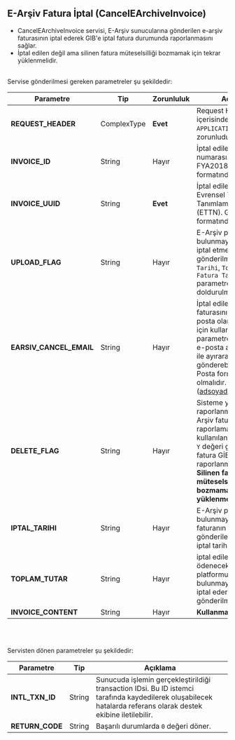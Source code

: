 ## E-Arşiv Fatura İptal (CancelEArchiveInvoice)
* CancelEArchiveInvoice servisi, E-Arşiv sunucularına gönderilen e-arşiv faturasının iptal ederek GIB'e iptal fatura durumunda raporlanmasını sağlar.
* İptal edilen değil ama silinen fatura müteselsilliği bozmamak için tekrar yüklenmelidir.

<br>
Servise gönderilmesi gereken parametreler şu şekildedir:

Parametre | Tip         | Zorunluluk  | Açıklama
--------- | ----------- | ----------- | -----------
**REQUEST_HEADER** | ComplexType | **Evet** | Request Header objesi içerisinde `SESSION_ID` ve `APPLICATION_NAME` alanı zorunludur.
**INVOICE_ID** | String  | Hayır | İptal edilecek faturanın numarası. FYA201800000001 formatında
**INVOICE_UUID** | String  | **Evet** | İptal edilecek faturanın Evrensel Tekil Tanımlama Numarası (ETTN). GUID formatında
**UPLOAD_FLAG** | String  | Hayır | E-Arşiv platformunda bulunmayan bir faturayı iptal etmek için `Y` degeri gönderilmesi ve `İptal Tarihi`, `Toplam Tutar` ve `Fatura Tarihi` parametrelerinin doldurulması gerekir.
**EARSIV_CANCEL_EMAIL** | String  | Hayır | İptal edilecek e-arşiv faturasının alıcısına e-posta olarak bildirimi için kullanılacak parametre. Birden fazla e-posta adresini virgül `,` ile ayırarak gönderebilirsiniz.  E-Posta formatında olmalıdır. (adsoyad@domain.com)
**DELETE_FLAG** | String  | Hayır | Sisteme yüklenmiş ama raporlanmamış bir e-Arşiv faturasını hiç raporlamamak için kullanılan parametredir.  `Y` değeri gönderilirse fatura GİB'e hiç bir türlü raporlanmayacaktır. **Silinen fatura müteselsilliği bozmamak için tekrar yüklenmelidir.**
**IPTAL_TARIHI** | String  | Hayır | E-Arşiv platformunda bulunmayan bir faturanın iptal isteğinde gönderilecek. Faturanın iptal tarihi.
**TOPLAM_TUTAR** | String  | Hayır | iptal edilen faturanın ödenecek tutarı.  E-Arşiv platformunda bulunmayan bir faturayı iptal ederken gönderilmelidir.
**INVOICE_CONTENT** | String  | Hayır | **Kullanmayınız**

<br><br>

Servisten dönen parametreler şu şekildedir:

Parametre | Tip        | Açıklama
--------- | ----------- | -----------
**INTL_TXN_ID** | String | Sunucuda işlemin gerçekleştirildiği transaction IDsi. Bu ID istemci tarafında kaydedilerek oluşabilecek hatalarda referans olarak destek ekibine iletilebilir.
**RETURN_CODE** | String | Başarılı durumlarda `0` değeri döner.
